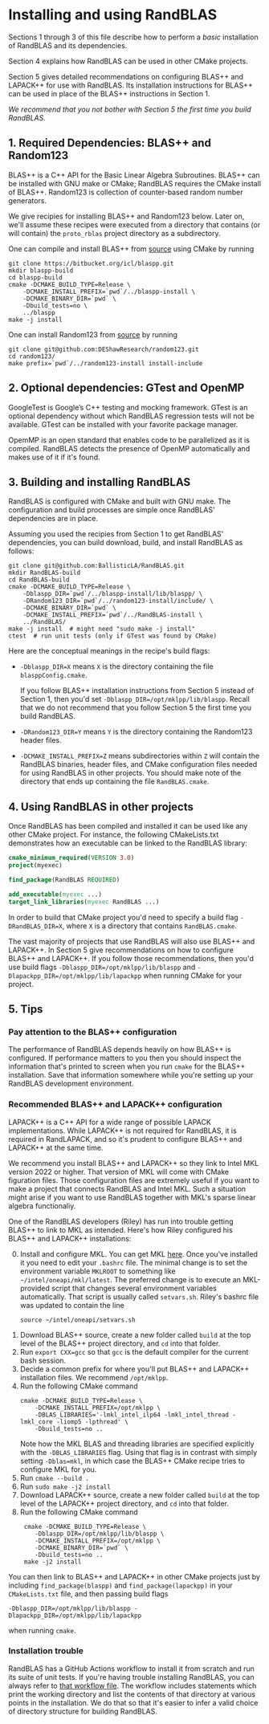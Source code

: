 
# Installing and using RandBLAS

Sections 1 through 3 of this file describe how to perform a *basic* installation
of RandBLAS and its dependencies.

Section 4 explains how RandBLAS can be used in other CMake projects.

Section 5 gives detailed recommendations on configuring BLAS++ and LAPACK++
for use with RandBLAS.
Its installation instructions for BLAS++ can be used in place
of the BLAS++ instructions in Section 1.

*We recommend that you not bother with Section 5 the first time you build RandBLAS.*


## 1. Required Dependencies: BLAS++ and Random123

BLAS++ is a C++ API for the Basic Linear Algebra Subroutines.
BLAS++ can be installed with GNU make or CMake;
RandBLAS requires the CMake install of BLAS++. 
Random123 is collection of counter-based random number generators.

We give recipies for installing BLAS++ and Random123 below.
Later on, we'll assume these recipes were executed from a directory
that contains (or will contain) the ``proto_rblas`` project directory as a subdirectory.

One can compile and install BLAS++ from
[source](https://bitbucket.org/icl/blaspp/src/master/) using CMake by running
```shell
git clone https://bitbucket.org/icl/blaspp.git
mkdir blaspp-build
cd blaspp-build
cmake -DCMAKE_BUILD_TYPE=Release \
    -DCMAKE_INSTALL_PREFIX=`pwd`/../blaspp-install \
    -DCMAKE_BINARY_DIR=`pwd` \ 
    -Dbuild_tests=no \
    ../blaspp
make -j install
```

One can install Random123 from
[source](https://github.com/DEShawResearch/random123) by running
```shell
git clone git@github.com:DEShawResearch/random123.git
cd random123/
make prefix=`pwd`/../random123-install install-include
```

## 2. Optional dependencies: GTest and OpenMP

GoogleTest is Google’s C++ testing and mocking framework.  GTest is an optional
dependency without which RandBLAS regression tests will not be available. GTest
can be installed with your favorite package manager.

OpemMP is an open standard that enables code to be parallelized as it is
compiled. RandBLAS detects the presence of OpenMP automatically and makes use of
it if it's found.

## 3. Building and installing RandBLAS

RandBLAS is configured with CMake and built with GNU make.
The configuration and build processes are simple once RandBLAS' dependencies are in place. 

Assuming you used the recipies from Section 1 to get RandBLAS' dependencies,
you can build download, build, and install RandBLAS as follows:

```shell
git clone git@github.com:BallisticLA/RandBLAS.git
mkdir RandBLAS-build
cd RandBLAS-build
cmake -DCMAKE_BUILD_TYPE=Release \
    -Dblaspp_DIR=`pwd`/../blaspp-install/lib/blaspp/ \
    -DRandom123_DIR=`pwd`/../random123-install/include/ \
    -DCMAKE_BINARY_DIR=`pwd` \
    -DCMAKE_INSTALL_PREFIX=`pwd`/../RandBLAS-install \
    ../RandBLAS/
make -j install  # might need "sudo make -j install"
ctest  # run unit tests (only if GTest was found by CMake)
```

Here are the conceptual meanings in the recipe's build flags:

* `-Dblaspp_DIR=X` means `X` is the directory containing the file `blasppConfig.cmake`.
   
    If you follow BLAS++ installation instructions from Section 5 instead of
    Section 1, then you'd set ``-Dblaspp_DIR=/opt/mklpp/lib/blaspp``.
    Recall that we do not recommend that you follow Section 5 the first time you
    build RandBLAS.

* `-DRandom123_DIR=Y` means `Y` is the directory containing the Random123
  header files.

* `-DCMAKE_INSTALL_PREFIX=Z` means subdirectories within `Z` will contain
   the RandBLAS binaries, header files, and CMake configuration files needed
   for using RandBLAS in other projects. You should make note of the directory
   that ends up containing the file ``RandBLAS.cmake``.


## 4. Using RandBLAS in other projects

Once RandBLAS has been compiled and installed it can be used like any other CMake project.
For instance, the following CMakeLists.txt demonstrates how an executable can
be linked to the RandBLAS library:

```cmake
cmake_minimum_required(VERSION 3.0)
project(myexec)

find_package(RandBLAS REQUIRED)

add_executable(myexec ...)
target_link_libraries(myexec RandBLAS ...)
```
In order to build that CMake project you'd need to specify a build flag ``-DRandBLAS_DIR=X``, where ``X`` is a directory that contains ``RandBLAS.cmake``.

The vast majority of projects that use RandBLAS will also use BLAS++ and LAPACK++.
In Section 5 give recommendations on how to configure BLAS++ and LAPACK++.
If you follow those recommendations, then you'd use build flags
``-Dblaspp_DIR=/opt/mklpp/lib/blaspp`` and ``-Dlapackpp_DIR=/opt/mklpp/lib/lapackpp``
when running CMake for your project.

## 5. Tips

### Pay attention to the BLAS++ configuration

The performance of RandBLAS depends heavily on how BLAS++ is configured.
If performance matters to you then you should inspect the
information that's printed to screen when you run ``cmake`` for the BLAS++ installation.
Save that information somewhere while you're setting up your RandBLAS
development environment.

### Recommended BLAS++ and LAPACK++ configuration

LAPACK++ is a C++ API for a wide range of possible LAPACK implementations.
While LAPACK++ is not required for RandBLAS, it is required in 
RandLAPACK, and so it's prudent to configure BLAS++ and LAPACK++ at the same time.

We recommend you install BLAS++ and LAPACK++ so they link to Intel MKL
version 2022 or higher.
That version of MKL will come with CMake figuration files.
Those configuration files are extremely useful if
you want to make a project that connects RandBLAS and Intel MKL.
Such a situation might arise if you want to use RandBLAS together with
MKL's sparse linear algebra functionaliy.

One of the RandBLAS developers (Riley) has run into trouble
getting BLAS++ to link to MKL as intended.
Here's how Riley configured his BLAS++ and LAPACK++ installations:

0. Install and configure MKL. You can get MKL [here](https://www.intel.com/content/www/us/en/developer/tools/oneapi/base-toolkit-download.html?operatingsystem=linux&distributions=webdownload&options=online).
   Once you've installed it you need to edit your `.bashrc` file.
   The minimal change is to set the environment variable `MKLROOT`  to something like
   `~/intel/oneapi/mkl/latest`. The preferred change is to execute an MKL-provided script
   that changes several environment variables automatically. That script is usually called
   `setvars.sh`. Riley's bashrc file was updated to contain the line
   ```
   source ~/intel/oneapi/setvars.sh
   ```
1. Download BLAS++ source, create a new folder called ``build``
   at the top level of the BLAS++ project directory, and ``cd`` into that
   folder.
2. Run ``export CXX=gcc`` so that ``gcc`` is the default compiler for
   the current bash session.
3. Decide a common prefix for where you'll put BLAS++ and LAPACK++
   installation files. We recommend ``/opt/mklpp``.
4. Run the following CMake command 
    ```
    cmake -DCMAKE_BUILD_TYPE=Release \
        -DCMAKE_INSTALL_PREFIX=/opt/mklpp \
        -DBLAS_LIBRARIES='-lmkl_intel_ilp64 -lmkl_intel_thread -lmkl_core -liomp5 -lpthread' \
        -Dbuild_tests=no ..
    ```
    Note how the MKL BLAS and threading libraries are specified explicitly with the ``-DBLAS_LIBRARIES`` flag.
    Using that flag is in contrast with simply setting ``-Dblas=mkl``,
    in which case the BLAS++ CMake recipe tries to configure MKL for you.
5. Run ``cmake --build .``
6. Run ``sudo make -j2 install``
7. Download LAPACK++ source, create a new folder called ``build`` at the top level
   of the LAPACK++ project directory, and ``cd`` into that folder.
8. Run the following CMake command
   ```
    cmake -DCMAKE_BUILD_TYPE=Release \
       -Dblaspp_DIR=/opt/mklpp/lib/blaspp \
       -DCMAKE_INSTALL_PREFIX=/opt/mklpp \
       -DCMAKE_BINARY_DIR=`pwd` \
       -Dbuild_tests=no ..
    make -j2 install
    ```

You can then link to BLAS++ and LAPACK++ in other CMake projects
just by including ``find_package(blaspp)`` and ``find_package(lapackpp)``
in your ``CMakeLists.txt`` file, and then passing build flags
```
-Dblaspp_DIR=/opt/mklpp/lib/blaspp -Dlapackpp_DIR=/opt/mklpp/lib/lapackpp
```
when running ``cmake``.

### Installation trouble

RandBLAS has a GitHub Actions workflow to install it from scratch and run its suite of unit tests.
If you're having trouble installing RandBLAS, you can always refer to [that workflow file](https://github.com/BallisticLA/proto_rblas/tree/main/.github/workflows).
The workflow includes statements which print the working directory
and list the contents of that directory at various points in the installation.
We do that so that it's easier to infer a valid choice of directory structure for building RandBLAS.
